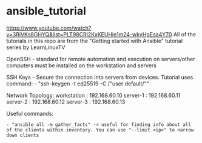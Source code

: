 # ansible_tutorial

https://www.youtube.com/watch?v=3RiVKs8GHYQ&list=PLT98CRl2KxKEUHie1m24-wkyHpEsa4Y70
 All of the tutorials in this repo are from the "Getting started with Ansible" tutorial series
 by LearnLinuxTV
 


 OpenSSH - standard for remote automation and execution on servers/other computers must be installed on the     workstation and servers

SSH Keys - Secure the connection into servers from devices. Tutorial uses command:
    - "ssh-keygen -t ed25519 -C /"user default/""


Network Topology: 
	workstation : 192.168.60.10
	server-1 : 192.168.60.11
	server-2 : 192.168.60.12
	server-3 : 192.168.60.13


Useful commands: 

	- "ansible all -m gather_facts" -> useful for finding info about all of the clients within inventory. You can use "--limit <ip>" to narrow down clients
